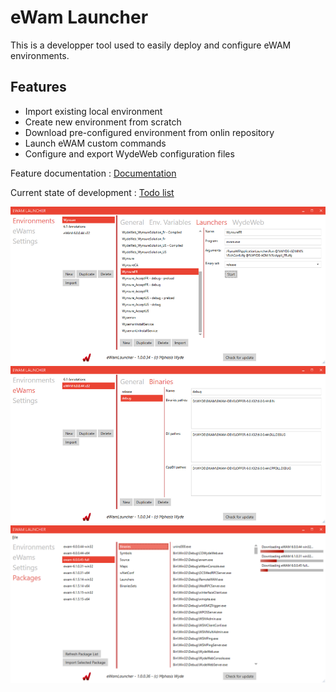 # eWam Launcher

This is a developper tool used to easily deploy and configure eWAM environments.

## Features

- Import existing local environment
- Create new environment from scratch
- Download pre-configured environment from onlin repository
- Launch eWAM custom commands
- Configure and export WydeWeb configuration files

Feature documentation : [Documentation](Documentation/features.md)

Current state of development : [Todo list](Documentation/todo.md)


![screen01](Documentation/screenshot-01.png)
![screen02](Documentation/screenshot-02.png)
![screen03](Documentation/screenshot-03.png)
